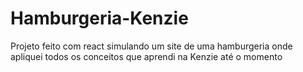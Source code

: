 # Hamburgeria-Kenzie
Projeto feito com react simulando um site de uma hamburgeria onde apliquei todos os conceitos que aprendi na Kenzie até o momento
